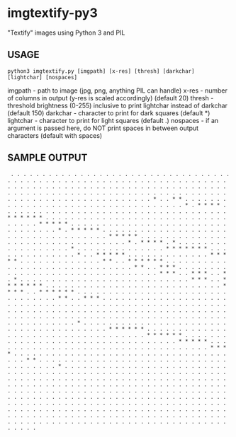 # imgtextify-py3

"Textify" images using Python 3 and PIL

## USAGE
`python3 imgtextify.py [imgpath] [x-res] [thresh] [darkchar] [lightchar] [nospaces]`

imgpath - path to image (jpg, png, anything PIL can handle)
x-res - number of columns in output (y-res is scaled accordingly) (default 20)
thresh - threshold brightness (0-255) inclusive to print lightchar instead of darkchar (default 150)
darkchar - character to print for dark squares (default *)
lightchar - character to print for light squares (default .)
nospaces - if an argument is passed here, do NOT print spaces in between output characters (default with spaces)

## SAMPLE OUTPUT
`
 . . . . . . . . . . . . . . . . . . . . . . . . . . . . . . . . . . . . . . . .
 . . . . . . . . . . . . . . . . . . . . . . . . . . . . . . . . . . . . . . . .
 . . . . . . . . . . . . . . . . . . . . . . . . . . . . . . . . . . . . . . . .
 . . . . . . . . . . . . . . . . . . . . . . . . . . . . . . . . . . . . . . . .
 . . . * . . * * . . . . . . . . . . . . . . . . . . . . . . . . . . . . . . . .
 . . . * . * * * * . . . . . . . . . . . . . . . . . . . . . . . . . . . . . . .
 . . . . . * * * * * * . . . . . . . . . . . . . . . . . . . . . . . . . . . . .
 . . . . . * * * * * . . . . . . . . . . . . . . . . . . . . . . . . . . . . . .
 . . . * . * * * * * . . . . . . . . . . . . . . . . . . . . . . . . . . . . . .
 . . . . . . * * * * * . . . . . . . . . . . . . . . . . . . . . . . . . . . . .
 . . . . * . * * * * . * . . . . . . . . . . . . . . . . . . * . . . . . . . . .
 . . . . . * * * * * * * . . . . . . . . . . . . . . * . . * * * * * . . . . . .
 . . . . . . . * * * * * . . . . . . . . . . . . . * * . . * * * * * * . . . . .
 . . . . . . . . . . . . . . . . . . . . . . . . . * * . . * * * . . . . . . . .
 . . . . . . . . . . . . . . . . . . . . . . . . * * * . . * * * . . * . * . . .
 . . . . . . . . . . . . . . . . . . . . . . . . * * * . . * * * * * * * . . . .
 . . . . . . . . . . . . . . . . . . . . . . . . * * * * . . * * * * * * . . . .
 . . . . . . . . . . . . . . . . . . . . . . . . . . . . * * . . * * * . . . . .
 . . . . . . . . . . . . . . . . . . . . . . . . . . . . . . . . . . . . . . . .
 . . . . . . . . . . . . . . . . . . . . . . . . . . . . . . . . . . . . . . . .
 . . . . . . . . . . . . . . . . . . . . . . . . . . . . . . . . . . . . . . . .
 . . . . . . . . . . . * . . . . . . . . . . . . . . . . . . . . . . . . . . . .
 . . . . . . . . . . . * * * * * * . . . . . . . . . . . . . . . . . . . . . . .
 . . . . . . . . . . . . * * * * * * . . . . . . . . . . . . . . . . . . . . . .
 . . . . . . . . . . . . * * * * * . . . . . . . . . . . . . . . . . . . . . . .
 . . . . . . . . . . . . * * * * . . . . . . . . . . . . . . . . . . . . . . . .
 . . . . . . . . . . . . . * * . . . . . . . . . . . . . . . . . . . . . . . . .
 . . . . . . . . . . . . . * . . . . . . . . . . . . . . . . . . . . . . . . . .
 . . . . . . . . . . . . . . . . . . . . . . . . . . . . . . . . . . . . . . . .
 . . . . . . . . . . . . . . . . . . . . . . . . . . . . . . . . . . . . . . . .
 . . . . . . . . . . . . . . . . . . . . . . . . . . . . . . . . . . . . . . . .
 . . . . . . . . . . . . . . . . . . . . . . . . . . . . . . . . . . . . . . . .
 . . . . . . . . . . . . . . . . . . . . . . . . . . . . . . . . . . . . . . . .
 . . . . . . . . . . . . . . . . . . . . . . . . . . . . . . . . . . . . . . . .
 . . . . . . . . . . . . . . . . . . . . . . . . . . . . . . . . . . . . . . . .
 . . . . . . . . . . . . . . . . . . . . . . . . . . . . . . . . . . . . . . . .`

